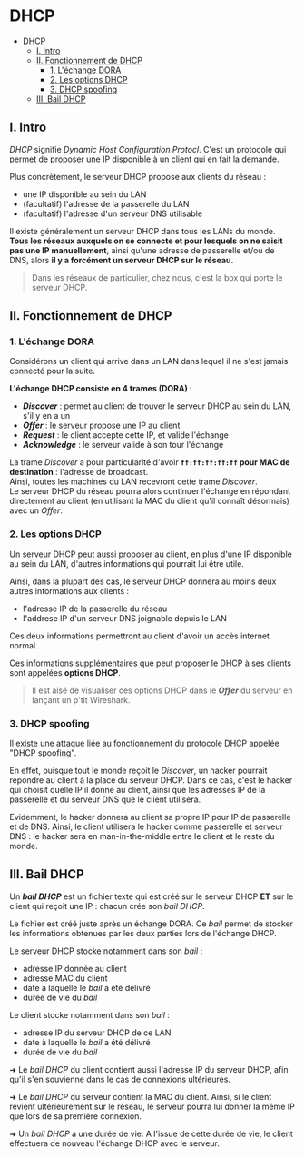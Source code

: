# DHCP

- [DHCP](#dhcp)
  - [I. Intro](#i-intro)
  - [II. Fonctionnement de DHCP](#ii-fonctionnement-de-dhcp)
    - [1. L'échange DORA](#1-léchange-dora)
    - [2. Les options DHCP](#2-les-options-dhcp)
    - [3. DHCP spoofing](#3-dhcp-spoofing)
  - [III. Bail DHCP](#iii-bail-dhcp)

## I. Intro

*DHCP* signifie *Dynamic Host Configuration Protocl*. C'est un protocole qui permet de proposer une IP disponible à un client qui en fait la demande.

Plus concrètement, le serveur DHCP propose aux clients du réseau :

- une IP disponible au sein du LAN
- (facultatif) l'adresse de la passerelle du LAN
- (facultatif) l'adresse d'un serveur DNS utilisable

Il existe généralement un serveur DHCP dans tous les LANs du monde.  
**Tous les réseaux auxquels on se connecte et pour lesquels on ne saisit pas une IP manuellement**, ainsi qu'une adresse de passerelle et/ou de DNS, alors **il y a forcément un serveur DHCP sur le réseau.**

> Dans les réseaux de particulier, chez nous, c'est la box qui porte le serveur DHCP.

## II. Fonctionnement de DHCP

### 1. L'échange DORA

Considérons un client qui arrive dans un LAN dans lequel il ne s'est jamais connecté pour la suite.

**L'échange DHCP consiste en 4 trames (DORA) :**

- ***Discover*** : permet au client de trouver le serveur DHCP au sein du LAN, s'il y en a un
- ***Offer*** : le serveur propose une IP au client
- ***Request*** : le client accepte cette IP, et valide l'échange
- ***Acknowledge*** : le serveur valide à son tour l'échange

La trame *Discover* a pour particularité d'avoir **`ff:ff:ff:ff:ff` pour MAC de destination** : l'adresse de broadcast.  
Ainsi, toutes les machines du LAN recevront cette trame *Discover*.  
Le serveur DHCP du réseau pourra alors continuer l'échange en répondant directement au client (en utilisant la MAC du client qu'il connaît désormais) avec un *Offer*.

### 2. Les options DHCP

Un serveur DHCP peut aussi proposer au client, en plus d'une IP disponible au sein du LAN, d'autres informations qui pourrait lui être utile.

Ainsi, dans la plupart des cas, le serveur DHCP donnera au moins deux autres informations aux clients :

- l'adresse IP de la passerelle du réseau
- l'addrese IP d'un serveur DNS joignable depuis le LAN

Ces deux informations permettront au client d'avoir un accès internet normal.

Ces informations supplémentaires que peut proposer le DHCP à ses clients sont appelées **options DHCP**.

> Il est aisé de visualiser ces options DHCP dans le ***Offer*** du serveur en lançant un p'tit Wireshark.

### 3. DHCP spoofing

Il existe une attaque liée au fonctionnement du protocole DHCP appelée "DHCP spoofing".

En effet, puisque tout le monde reçoit le *Discover*, un hacker pourrait répondre au client à la place du serveur DHCP. Dans ce cas, c'est le hacker qui choisit quelle IP il donne au client, ainsi que les adresses IP de la passerelle et du serveur DNS que le client utilisera.

Evidemment, le hacker donnera au client sa propre IP pour IP de passerelle et de DNS. Ainsi, le client utilisera le hacker comme passerelle et serveur DNS : le hacker sera en man-in-the-middle entre le client et le reste du monde.

## III. Bail DHCP

Un ***bail DHCP*** est un fichier texte qui est créé sur le serveur DHCP **ET** sur le client qui reçoit une IP : chacun crée son *bail DHCP*.  

Le fichier est créé juste après un échange DORA. Ce *bail* permet de stocker les informations obtenues par les deux parties lors de l'échange DHCP.

Le serveur DHCP stocke notamment dans son *bail* :

- adresse IP donnée au client
- adresse MAC du client
- date à laquelle le *bail* a été délivré
- durée de vie du *bail*

Le client stocke notamment dans son *bail* :

- adresse IP du serveur DHCP de ce LAN
- date à laquelle le *bail* a été délivré
- durée de vie du *bail*

➜ Le *bail DHCP* du client contient aussi l'adresse IP du serveur DHCP, afin qu'il s'en souvienne dans le cas de connexions ultérieures.

➜ Le *bail DHCP* du serveur contient la MAC du client. Ainsi, si le client revient ultérieurement sur le réseau, le serveur pourra lui donner la même IP que lors de sa première connexion.

➜ Un *bail DHCP* a une durée de vie. A l'issue de cette durée de vie, le client effectuera de nouveau l'échange DHCP avec le serveur.